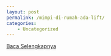```yaml
---
layout: post
permalink: /mimpi-di-rumah-ada-lift/
categories:
    - Uncategorized
---
```


[Baca Selengkapnya](/08)